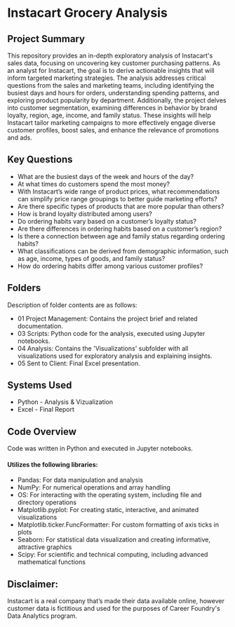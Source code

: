# Instacart Grocery Analysis
## Project Summary
This repository provides an in-depth exploratory analysis of Instacart's sales data, focusing on uncovering key customer purchasing patterns. As an analyst for Instacart, the goal is to derive actionable insights that will inform targeted marketing strategies. The analysis addresses critical questions from the sales and marketing teams, including identifying the busiest days and hours for orders, understanding spending patterns, and exploring product popularity by department. Additionally, the project delves into customer segmentation, examining differences in behavior by brand loyalty, region, age, income, and family status. These insights will help Instacart tailor marketing campaigns to more effectively engage diverse customer profiles, boost sales, and enhance the relevance of promotions and ads.
## Key Questions
- What are the busiest days of the week and hours of the day?
- At what times do customers spend the most money?
- With Instacart’s wide range of product prices, what recommendations can simplify price range groupings to better guide marketing efforts?
- Are there specific types of products that are more popular than others?
- How is brand loyalty distributed among users?
- Do ordering habits vary based on a customer’s loyalty status?
- Are there differences in ordering habits based on a customer’s region?
- Is there a connection between age and family status regarding ordering habits?
- What classifications can be derived from demographic information, such as age, income, types of goods, and family status?
- How do ordering habits differ among various customer profiles?
## Folders
Description of folder contents are as follows:
- 01 Project Management: Contains the project brief and related documentation.
- 03 Scripts: Python code for the analysis, executed using Jupyter notebooks.
- 04 Analysis: Contains the 'Visualizations' subfolder with all visualizations used for exploratory analysis and explaining insights.
- 05 Sent to Client: Final Excel presentation.
## Systems Used
- Python - Analysis & Vizualization
- Excel - Final Report
## Code Overview
Code was written in Python and executed in Jupyter notebooks.
#### Utilizes the following libraries:
- Pandas: For data manipulation and analysis
- NumPy: For numerical operations and array handling
- OS: For interacting with the operating system, including file and directory operations
- Matplotlib.pyplot: For creating static, interactive, and animated visualizations
- Matplotlib.ticker.FuncFormatter: For custom formatting of axis ticks in plots
- Seaborn: For statistical data visualization and creating informative, attractive graphics
- Scipy: For scientific and technical computing, including advanced mathematical functions
## Disclaimer:
Instacart is a real company that’s made their data available online, however customer data is fictitious and used for the purposes of Career Foundry's Data Analytics program.
